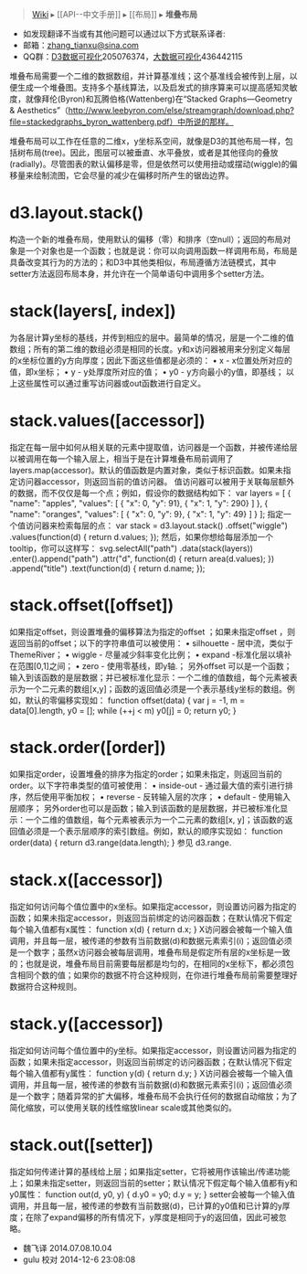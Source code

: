 > [Wiki](Home) ▸ [[API--中文手册]] ▸ [[布局]] ▸ **堆叠布局**

* 如发现翻译不当或有其他问题可以通过以下方式联系译者:
* 邮箱：zhang_tianxu@sina.com
* QQ群：[D3数据可视化](http://jq.qq.com/?_wv=1027&k=ZGcqYF)205076374，[大数据可视化](http://jq.qq.com/?_wv=1027&k=S8wGMe)436442115

堆叠布局需要一个二维的数据数组，并计算基准线；这个基准线会被传到上层，以便生成一个堆叠图。支持多个基线算法，以及启发式的排序算来可以提高感知灵敏度，就像拜伦(Byron)和瓦腾伯格(Wattenberg)在“Stacked Graphs—Geometry & Aesthetics”（http://www.leebyron.com/else/streamgraph/download.php?file=stackedgraphs_byron_wattenberg.pdf）中所说的那样。

堆叠布局可以工作在任意的二维x，y坐标系空间，就像是D3的其他布局一样，包括树布局(tree)。因此，图层可以被垂直、水平叠放，或者是其他径向的叠放(radially)。尽管图表的默认偏移是零，但是依然可以使用扭动或摆动(wiggle)的偏移量来绘制流图，它会尽量的减少在偏移时所产生的锯齿边界。
# d3.layout.stack()

构造一个新的堆叠布局，使用默认的偏移（零）和排序（空null）；返回的布局对象是一个对象也是一个函数；也就是说：你可以向调用函数一样调用布局，布局是具备改变其行为的方法的；和D3中其他类相似，布局遵循方法链模式，其中setter方法返回布局本身，并允许在一个简单语句中调用多个setter方法。
# stack(layers[, index])

为各层计算y坐标的基线，并传到相应的层中。最简单的情况，层是一个二维的值数组；所有的第二维的数组必须是相同的长度。y和x访问器被用来分别定义每层的x坐标位置的y方向厚度；因此下面这些值都是必须的：
•	x - x位置处所对应的值，即x坐标；
•	y - y处厚度所对应的值；
•	y0 - y方向最小的y值，即基线；
以上这些属性可以通过重写访问器或out函数进行自定义。
# stack.values([accessor])

指定在每一层中如何从相关联的元素中提取值，访问器是一个函数，并被传递给层以被调用在每一个输入层上，相当于是在计算堆叠布局前调用了layers.map(accessor)。默认的值函数是内置对象，类似于标识函数。如果未指定访问器accessor，则返回当前的值访问器。
值访问器可以被用于关联每层额外的数据，而不仅仅是每一个点；例如，假设你的数据结构如下：
var layers = [
  {
    "name": "apples",
    "values": [
      { "x": 0, "y":  91},
      { "x": 1, "y": 290}
    ]
  },
  {  
    "name": "oranges",
    "values": [
      { "x": 0, "y":  9},
      { "x": 1, "y": 49}
    ]
  }
];
指定一个值访问器来检索每层的点：
var stack = d3.layout.stack()
    .offset("wiggle")
    .values(function(d) { return d.values; });
然后，如果你想给每层添加一个tooltip，你可以这样写：
svg.selectAll("path")
    .data(stack(layers))
  .enter().append("path")
    .attr("d", function(d) { return area(d.values); })
  .append("title")
    .text(function(d) { return d.name; });

# stack.offset([offset])
如果指定offset，则设置堆叠的偏移算法为指定的offset ；如果未指定offset ，则返回当前的offset；以下的字符串值可以被使用：
•	silhouette - 居中流，类似于 ThemeRiver；
•	wiggle - 尽量减少斜率变化比例；
•	expand -标准化层以填补在范围[0,1]之间；
•	zero - 使用零基线，即y轴.；
另外offset 可以是一个函数；输入到该函数的是层数据；并已被标准化显示：一个二维的值数组，每个元素被表示为一个二元素的数组[x,y]；函数的返回值必须是一个表示基线y坐标的数组。例如，默认的零偏移实现如：
function offset(data) {
  var j = -1,
      m = data[0].length,
      y0 = [];
  while (++j < m) y0[j] = 0;
  return y0;
}

# stack.order([order])

如果指定order，设置堆叠的排序为指定的order；如果未指定，则返回当前的order。以下字符串类型的值可被使用：
•	inside-out - 通过最大值的索引进行排序，然后使用平衡加权；
•	reverse - 反转输入层的次序；
•	default - 使用输入层顺序；
另外order也可以是函数；输入到该函数的是层数据，并已被标准化显示：一个二维的值数组，每个元素被表示为一个二元素的数组[x, y]；该函数的返回值必须是一个表示层顺序的索引数组。例如，默认的顺序实现如：
function order(data) {
  return d3.range(data.length);
}
参见 d3.range.
# stack.x([accessor])

指定如何访问每个值位置中的x坐标。如果指定accessor，则设置访问器为指定的函数；如果未指定accessor，则返回当前绑定的访问器函数；在默认情况下假定每个输入值都有x属性：
function x(d) {
  return d.x;
}
X访问器会被每一个输入值调用，并且每一层，被传递的参数有当前数据(d)和数据元素索引(i)；返回值必须是一个数字；虽然x访问器会被每层调用，堆叠布局是假定所有层的x坐标是一致的；也就是说，堆叠布局目前需要每层都是均匀的，在相同的x坐标下，都必须包含相同个数的值；如果你的数据不符合这种规则，在你进行堆叠布局前需要整理好数据符合这种规则。
# stack.y([accessor])

指定如何访问每个值位置中的y坐标。如果指定accessor，则设置访问器为指定的函数；如果未指定accessor，则返回当前绑定的访问器函数；在默认情况下假定每个输入值都有y属性：
function y(d) {
  return d.y;
}
X访问器会被每一个输入值调用，并且每一层，被传递的参数有当前数据(d)和数据元素索引(i)；返回值必须是一个数字；随着异常的扩大偏移，堆叠布局不会执行任何的数据自动缩放；为了简化缩放，可以使用关联的线性缩放linear scale或其他类似的。
# stack.out([setter])

指定如何传递计算的基线给上层；如果指定setter，它将被用作该输出/传递功能上；如果未指定setter，则返回当前的setter；默认情况下假定每个输入值都有y和y0属性：
function out(d, y0, y) {
  d.y0 = y0;
  d.y = y;
}
setter会被每一个输入值调用，并且每一层，被传递的参数有当前数据(d)，已计算的y0值和已计算的y厚度；在除了expand偏移的所有情况下，y厚度是相同于y的返回值，因此可被忽略。

* 魏飞译 2014.07.08.10.04  
* gulu 校对 2014-12-6 23:08:08

